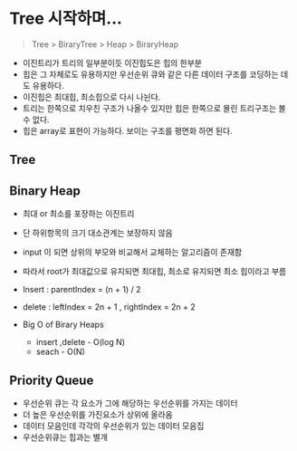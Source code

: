 # Tree 시작하며...

> Tree > BiraryTree > Heap > BiraryHeap

- 이진트리가 트리의 일부분이듯 이진힙도은 힙의 한부분
- 힙은 그 자체로도 유용하지만 우선순위 큐와 같은 다른 데이터 구조를 코딩하는 데도 유용하다.
- 이진힙은 최대힙, 최소힙으로 다시 나뉜다.
- 트리는 한쪽으로 치우친 구조가 나올수 있지만 힙은 한쪽으로 몰린 트리구조는 볼 수 없다.
- 힙은 array로 표현이 가능하다. 보이는 구조를 평면화 하면 된다.

## Tree

## Binary Heap

- 최대 or 최소를 포장하는 이진트리
- 단 하위항목의 크기 대소관계는 보장하지 않음
- input 이 되면 상위의 부모와 비교해서 교체하는 알고리즘이 존재함
- 따라서 root가 최대값으로 유지되면 최대힙, 최소로 유지되면 최소 힙이라고 부름

- Insert : parentIndex = (n + 1) / 2
- delete : leftIndex = 2n + 1 ,
  rightIndex = 2n + 2

- Big O of Birary Heaps
  - insert ,delete - O(log N)
  - seach - O(N)

## Priority Queue

- 우선순위 큐는 각 요소가 그에 해당하는 우선순위를 가지는 데이터
- 더 높은 우선순위를 가진요소가 상위에 올라옴
- 데이터 모음인데 각각의 우선순위가 있는 데이터 모음집
- 우선순위큐는 힙과는 별개
